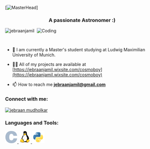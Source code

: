 [![MasterHead](https://repository-images.githubusercontent.com/588181932/e36ec678-7984-4cdd-8e4c-a3932772ff8e)]
<h3 align="center">A passionate Astronomer :)</h3>
<img align="right" alt="Coding" width="400" src= "https://cdn.dribbble.com/users/1553259/screenshots/3703254/ezgif.com-resize.gif">

<p align="left"> <img src="https://komarev.com/ghpvc/?username=jebraanjamil&label=Profile%20views&color=0e75b6&style=flat" alt="jebraanjamil" /> </p>

<p align="left"> <a href="https://twitter.com/" target="blank"><img src="https://img.shields.io/twitter/follow/?logo=twitter&style=for-the-badge" alt="" /></a> </p>

- 🔭 I am currently a Master's student studying at Ludwig Maximilian University of Munich.

- 👨‍💻 All of my projects are available at [https://jebraanjamil.wixsite.com/cosmoboy](https://jebraanjamil.wixsite.com/cosmoboy)

- 📫 How to reach me **jebraanjamil@gmail.com**

<h3 align="left">Connect with me:</h3>
<p align="left">
<a href="https://linkedin.com/in/jebraan mudholkar" target="blank"><img align="center" src="https://raw.githubusercontent.com/rahuldkjain/github-profile-readme-generator/master/src/images/icons/Social/linked-in-alt.svg" alt="jebraan mudholkar" height="30" width="40" /></a>
</p>

<h3 align="left">Languages and Tools:</h3>
<p align="left"> <a href="https://www.cprogramming.com/" target="_blank" rel="noreferrer"> <img src="https://raw.githubusercontent.com/devicons/devicon/master/icons/c/c-original.svg" alt="c" width="40" height="40"/> </a> <a href="https://www.linux.org/" target="_blank" rel="noreferrer"> <img src="https://raw.githubusercontent.com/devicons/devicon/master/icons/linux/linux-original.svg" alt="linux" width="40" height="40"/> </a> <a href="https://www.python.org" target="_blank" rel="noreferrer"> <img src="https://raw.githubusercontent.com/devicons/devicon/master/icons/python/python-original.svg" alt="python" width="40" height="40"/> </a> </p>


